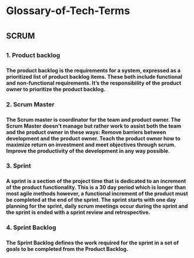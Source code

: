 <h1> Glossary-of-Tech-Terms <h1>

<h2> SCRUM <h2>
<h3> 1. Product backlog <h3>
<h4> The product backlog is the requirements for a system, expressed as a prioritized list of product backlog items. These both include functional and non-functional requirements. It’s the responsibility of the product owner to prioritize the product backlog. <h4>
<h3> 2. Scrum Master <h3> 
<h4> The Scrum master is coordinator for the team and product owner. The Scrum Master doesn’t manage but rather work to assist both the team and the product owner in these ways:
Remove barriers between development and the product owner. Teach the product owner how to maximize return on investment and meet objectives through scrum. Improve the productivity of the development in any way possible. <h4>
<h3> 3. Sprint <h3>
<h4> A sprint is a section of the project time that is dedicated to an increment of the product functionality. This is a 30 day period which is longer than most agile methods however, a functional increment of the product must be completed at the end of the sprint. The sprint starts with one day planning for the sprint, daily scrum meetings occur during the sprint and the sprint is ended with a sprint review and retrospective. <h4>
<h3> 4. Sprint Backlog <h3>
<h4> The Sprint Backlog defines the work required for the sprint in a set of goals to be completed from the Product Backlog. <h4> 
